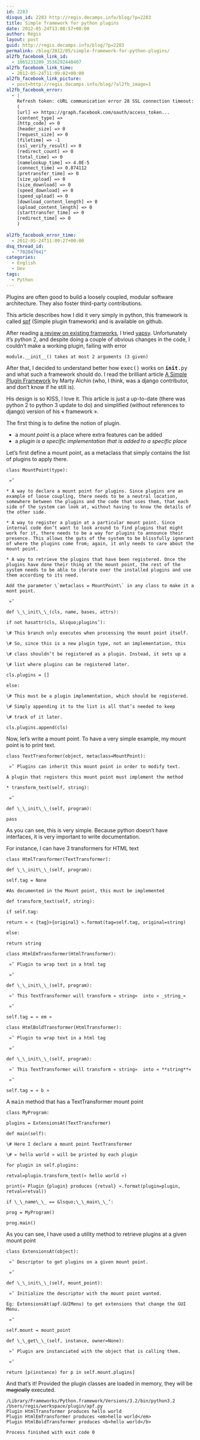 ```yaml
---
id: 2283
disqus_id: 2283 http://regis.decamps.info/blog/?p=2283
title: Simple framework for python plugins
date: 2012-05-24T13:08:57+00:00
author: Régis
layout: post
guid: http://regis.decamps.info/blog/?p=2283
permalink: /blog/2012/05/simple-framework-for-python-plugins/
al2fb_facebook_link_id:
  - 1065233209_3536292440407
al2fb_facebook_link_time:
  - 2012-05-24T11:09:02+00:00
al2fb_facebook_link_picture:
  - post=http://regis.decamps.info/blog/?al2fb_image=1
al2fb_facebook_error:
  - |
    Refresh token: cURL communication error 28 SSL connection timeout:  Array
    (
    [url] => https://graph.facebook.com/oauth/access_token...
    [content_type] =>
    [http_code] => 0
    [header_size] => 0
    [request_size] => 0
    [filetime] => -1
    [ssl_verify_result] => 0
    [redirect_count] => 0
    [total_time] => 0
    [namelookup_time] => 4.0E-5
    [connect_time] => 0.874112
    [pretransfer_time] => 0
    [size_upload] => 0
    [size_download] => 0
    [speed_download] => 0
    [speed_upload] => 0
    [download_content_length] => 0
    [upload_content_length] => 0
    [starttransfer_time] => 0
    [redirect_time] => 0
    )
    
al2fb_facebook_error_time:
  - 2012-05-24T11:09:27+00:00
dsq_thread_id:
  - "702047041"
categories:
  - English
  - Dev
tags:
  - Python
---
```

Plugins are often good to build a loosely coupled, modular software architecture. They also foster third-party contributions.

This article describes how I did it very simply in python, this framework is called [spf](https://github.com/regisd/simple_plugin_framework "Single plugin framework on github") (Simple plugin framework) and is available on github.

<!--more-->

After reading [a review on existing framworks](http://wehart.blogspot.com/2009/01/python-plugin-frameworks.html), I tried [yapsy](http://yapsy.sourceforge.net/). Unfortunately it’s python 2, and despite doing a couple of obvious changes in the code, I couldn’t make a working plugin, failing with error
  
`module.__init__() takes at most 2 arguments (3 given)`

After that, I decided to understand better how <tt>exec()</tt> works on <tt>__init__.py</tt> and what such a framework should do. I read the brilliant article [A Simple Plugin Framework](http://martyalchin.com/2008/jan/10/simple-plugin-framework/) by Marty Alchin (who, I think, was a django contributor, and don’t know if he still is).

His design is so KISS, I love it. This article is just a up-to-date (there was python 2 to python 3 update to do) and simplified (without references to django) version of his « framework ».

The first thing is to define the notion of plugin.

  * a _mount point_ is a place where extra features can be added
  * a _plugin_ _is a specific implementation that is added to a specific place_

Let’s first define a mount point, as a metaclass that simply contains the list of plugins to apply there.

```
class MountPoint(type):
      
 »’
      
* A way to declare a mount point for plugins. Since plugins are an example of loose coupling, there needs to be a neutral location, somewhere between the plugins and the code that uses them, that each side of the system can look at, without having to know the details of the other side.
      
* A way to register a plugin at a particular mount point. Since internal code don’t want to look around to find plugins that might work for it, there needs to be a way for plugins to announce their presence. This allows the guts of the system to be blissfully ignorant of where the plugins come from; again, it only needs to care about the mount point.
      
* A way to retrieve the plugins that have been registered. Once the plugins have done their thing at the mount point, the rest of the system needs to be able to iterate over the installed plugins and use them according to its need.

Add the parameter \`metaclass = MountPoint\` in any class to make it a mont point.

 »’

def \_\_init\_\_(cls, name, bases, attrs):
          
if not hasattr(cls, &lsquo;plugins’):
              
\# This branch only executes when processing the mount point itself.
              
\# So, since this is a new plugin type, not an implementation, this
              
\# class shouldn’t be registered as a plugin. Instead, it sets up a
              
\# list where plugins can be registered later.
              
cls.plugins = []
          
else:
              
\# This must be a plugin implementation, which should be registered.
              
\# Simply appending it to the list is all that’s needed to keep
              
\# track of it later.
              
cls.plugins.append(cls)
```

Now, let’s write a mount point. To have a very simple example, my mount point is to print text.
  
```
class TextTransformer(object, metaclass=MountPoint):
      
 »’ Plugins can inherit this mount point in order to modify text.

A plugin that registers this mount point must implement the method
      
* transform_text(self, string):
      
 »’

def \_\_init\_\_(self, program):
          
pass
```

As you can see, this is very simple. Because python doesn’t have interfaces, it is very important to write documentation.

For instance, I can have 3 transformers for HTML text
  
```
class HtmlTransformer(TextTransformer):
      
def \_\_init\_\_(self, program):
          
self.tag = None

#As documented in the Mount point, this must be implemented

def transform_text(self, string):
          
if self.tag:
              
return « < {tag}>{original} ».format(tag=self.tag, original=string)
          
else:
              
return string

class HtmlEmTransformer(HtmlTransformer):
      
 »’ Plugin to wrap text in a html tag
      
 »’

def \_\_init\_\_(self, program):
          
 »’ This TextTransformer will transform « string«  into « _string_« 
          
 »’
          
self.tag = « em »

class HtmlBoldTransformer(HtmlTransformer):
      
 »’ Plugin to wrap text in a html tag
      
 »’

def \_\_init\_\_(self, program):
          
 »’ This TextTransformer will transform « string«  into « **string**« 
          
 »’
          
self.tag = « b »
```

A <tt>main</tt> method that has a TextTransformer mount point
  
```
class MyProgram:
      
plugins = ExtensionsAt(TextTransformer)

def main(self):
          
\# Here I declare a mount point TextTransformer
          
\# « hello world » will be printed by each plugin

for plugin in self.plugins:
              
retval=plugin.transform_text(« hello world »)
              
print(« Plugin {plugin} produces {retval} ».format(plugin=plugin, retval=retval))

if \_\_name\_\_ == &lsquo;\_\_main\_\_’:
      
prog = MyProgram()
      
prog.main()
```

As you can see, I have used a utility method to retrieve plugins at a given mount point
  
```
class ExtensionsAt(object):
      
 »’ Descriptor to get plugins on a given mount point.
      
 »’

def \_\_init\_\_(self, mount_point):
          
 »’ Initialize the descriptor with the mount point wanted.
          
Eg: ExtensionsAt(apf.GUIMenu) to get extensions that change the GUI Menu.
          
 »’
          
self.mount = mount_point

def \_\_get\_\_(self, instance, owner=None):
          
 »’ Plugin are instanciated with the object that is calling them.
          
 »’
          
return [p(instance) for p in self.mount.plugins]
```

And that’s it! Provided the plugin classes are loaded in memory, they will be <strike>magically</strike> executed.

```
/Library/Frameworks/Python.framework/Versions/3.2/bin/python3.2 /Users/regis/workspace/plugin/apf.py
Plugin HtmlTransformer produces hello world
Plugin HtmlEmTransformer produces <em>hello world</em>
Plugin HtmlBoldTransformer produces <b>hello world</b>

Process finished with exit code 0

```
